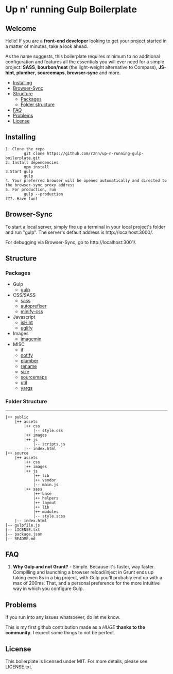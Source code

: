 # Up n' running Gulp Boilerplate

## Welcome

Hello! If you are a **front-end developer** looking to get your project started in a matter of minutes, take a look ahead.

As the name suggests, this boilerplate requires minimum to no additional configuration and features all the essentials you will ever need for a simple project: **SASS**, **bourbon/neat** (the light-weight alternative to Compass), **JS-hint**, **plumber**, **sourcemaps**, **browser-sync** and more.

* [Installing](#installing)
* [Browser-Sync](#browser-sync)
* [Structure](#structure)
  * [Packages](#packages)
  * [Folder structure](#folder-structure)
* [FAQ](#faq)
* [Problems](#problems)
* [License](#license)

## Installing
```
1. Clone the repo
        git clone https://github.com/rznn/up-n-running-gulp-boilerplate.git
2. Install dependencies
        npm install
3.Start gulp
        gulp
4. Your preferred browser will be opened automatically and directed to the browser-sync proxy address
5. For production, run
        gulp --production
???. Have fun!
```

## Browser-Sync
To start a local server, simply fire up a terminal in your local project's folder and run "gulp". The server's default address is http://localhost:3000/.

For debugging via Browser-Sync, go to http://localhost:3001/.

## Structure

### Packages
* Gulp
  * [gulp](https://github.com/gulpjs/gulp)
* CSS/SASS
  * [sass](https://github.com/sass/sass)
  * [autoprefixer](https://github.com/postcss/autoprefixer)
  * [minify-css](https://github.com/murphydanger/gulp-minify-css)
* Javascript
  * [jsHint](https://github.com/jshint/jshint)
  * [uglify](https://github.com/mishoo/UglifyJS)
* Images
  * [imagemin](https://github.com/imagemin/imagemin)
* MISC
  * [if](https://github.com/robrich/gulp-if)
  * [notify](https://github.com/mikaelbr/gulp-notify)
  * [plumber](https://github.com/floatdrop/gulp-plumber)
  * [rename](https://github.com/hparra/gulp-rename)
  * [size](https://github.com/sindresorhus/gulp-size)
  * [sourcemaps](https://github.com/floridoo/gulp-sourcemaps)
  * [util](https://github.com/gulpjs/gulp-util)
  * [yargs](https://github.com/bcoe/yargs)

### Folder Structure
---

  ```
  |++ public
      |++ assets
          |++ css
              |-- style.css
          |++ images
          |++ js
              |-- scripts.js
          |-- index.html
  |++ source
      |++ assets
          |++ css
          |++ images
          |++ js
              |++ lib
              |++ vendor
              |-- main.js
          |++ sass
              |++ base
              |++ helpers
              |++ layout
              |++ lib
              |++ modules
              |-- style.scss
      |-- index.html
  |-- gulpfile.js
  |-- LICENSE.txt
  |-- package.json
  |-- README.md
  ```
## FAQ
1. **Why Gulp and not Grunt?** - Simple. Because it's faster, way faster. Compilling and launching a browser reload/inject in Grunt ends up taking even 8s in a big project, with Gulp you'll probably end up with a max of 200ms. That, and a personal preference for the more intuitive way in which you configure Gulp.

## Problems
If you run into any issues whatsoever, do let me know.

This is my first github contribution made as a *HUGE* **thanks to the community**. I expect some things to not be perfect.
  
## License
This boilerplate is licensed under MIT. For more details, please see LICENSE.txt.
